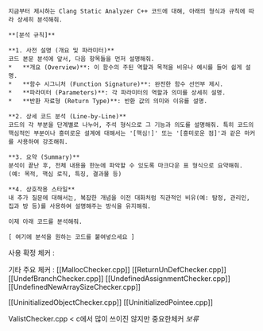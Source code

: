 ```
지금부터 제시하는 Clang Static Analyzer C++ 코드에 대해, 아래의 형식과 규칙에 따라 상세히 분석해줘.

**[분석 규칙]**

**1. 사전 설명 (개요 및 파라미터)**
코드 본문 분석에 앞서, 다음 항목들을 먼저 설명해줘.
*   **개요 (Overview)**: 이 함수의 주된 역할과 목적을 비유나 예시를 들어 쉽게 설명.
*   **함수 시그니처 (Function Signature)**: 완전한 함수 선언부 제시.
*   **파라미터 (Parameters)**: 각 파라미터의 역할과 의미를 상세히 설명.
*   **반환 자료형 (Return Type)**: 반환 값의 의미와 이유를 설명.

**2. 상세 코드 분석 (Line-by-Line)**
코드의 각 부분을 단계별로 나누어, 주석 형식으로 그 기능과 의도를 설명해줘. 특히 코드의 핵심적인 부분이나 흥미로운 설계에 대해서는 '[핵심!]' 또는 '[흥미로운 점]'과 같은 마커를 사용하여 강조해줘.

**3. 요약 (Summary)**
분석이 끝난 후, 전체 내용을 한눈에 파악할 수 있도록 마크다운 표 형식으로 요약해줘. (예: 목적, 핵심 로직, 특징, 결과물 등)

**4. 상호작용 스타일**
내 추가 질문에 대해서는, 복잡한 개념을 이전 대화처럼 직관적인 비유(예: 탐정, 관리인, 집과 방 등)를 사용하여 설명해주는 방식을 유지해줘.

이제 아래 코드를 분석해줘.

[ 여기에 분석을 원하는 코드를 붙여넣으세요 ]

```

사용 확정 체커 : 



기타 주요 체커 :
[[MallocChecker.cpp]]
[[ReturnUnDefChecker.cpp]]
[[UndefBranchChecker.cpp]]
[[UndefinedAssignmentChecker.cpp]]
[[UndefinedNewArraySizeChecker.cpp]]

[[UninitializedObjectChecker.cpp]]
[[UninitializedPointee.cpp]]


ValistChecker.cpp < c에서 많이 쓰이진 않지만 중요한체커 *보류*

